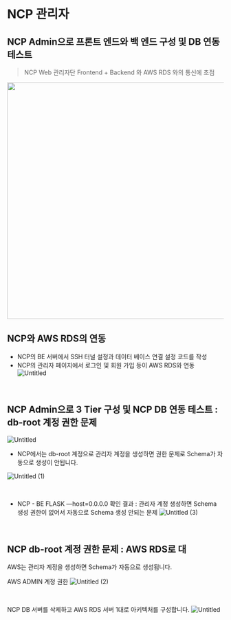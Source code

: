 # NCP 관리자

## NCP Admin으로 프론트 엔드와 백 엔드 구성 및 DB 연동 테스트
> NCP Web 관리자단 Frontend + Backend 와 AWS RDS 와의 통신에 초점
<img src="https://github.com/kksung/ssg_CloudDunk/assets/110016279/4c53d03d-df29-412a-bc19-43e4090d36c0" width=870 height=550>

<br>

## NCP와 AWS RDS의 연동
- NCP의 BE 서버에서 SSH 터널 설정과 데이터 베이스 연결 설정 코드를 작성
- NCP의 관리자 페이지에서 로그인 및 회원 가입 등이 AWS RDS와 연동
![Untitled](https://github.com/Miogun/SSG_FINAL_NCP_Admin/assets/75124706/08480d68-e52d-4fc1-811d-7dc40966f4c3)

<br>

## NCP Admin으로 3 Tier 구성 및 NCP DB 연동 테스트 : db-root 계정 권한 문제

![Untitled](https://prod-files-secure.s3.us-west-2.amazonaws.com/8b6e2230-a696-4d89-8ed2-49e57082f5f1/ca19e7c6-339e-4ee5-8091-79fb99125e2a/Untitled.png)
- NCP에서는 db-root 계정으로 관리자 계정을 생성하면 권한 문제로 Schema가 자동으로 생성이 안됩니다.

![Untitled (1)](https://github.com/Miogun/SSG_FINAL_NCP_Admin/assets/75124706/9629a3bf-89bf-4e24-9c34-f97b1ff52a8d)

<br>

- NCP - BE FLASK —host=0.0.0.0 확인 결과 : 관리자 계정 생성하면 Schema 생성 권한이 없어서 자동으로 Schema 생성 안되는 문제
![Untitled (3)](https://github.com/Miogun/SSG_FINAL_NCP_Admin/assets/75124706/ddef5623-d79b-489b-afa6-3fb49f1127c5)

<br>



## NCP db-root 계정 권한 문제 : AWS RDS로 대

AWS는 관리자 계정을 생성하면 Schema가 자동으로 생성됩니다.

AWS ADMIN 계정 권한
![Untitled (2)](https://github.com/Miogun/SSG_FINAL_NCP_Admin/assets/75124706/a1d6a796-680a-4116-9a81-a6c92d5aec19)

<br>

NCP DB 서버를 삭제하고 AWS RDS 서버 1대로 아키텍처를 구성합니다.
![Untitled](https://prod-files-secure.s3.us-west-2.amazonaws.com/8b6e2230-a696-4d89-8ed2-49e57082f5f1/ca19e7c6-339e-4ee5-8091-79fb99125e2a/Untitled.png)
<br>
